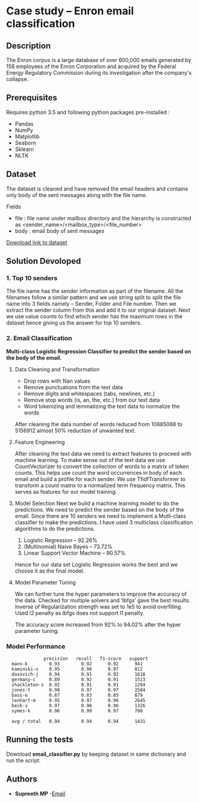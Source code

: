 # Case study – Enron email classification 

## Description
The Enron corpus is a large database of over 600,000 emails generated by 158 employees of the Enron Corporation and acquired by the Federal Energy Regulatory Commission during its investigation after the company's collapse.

## Prerequisites

  Requires python 3.5 and following python packages pre-installed :
* Pandas 
* NumPy
* Matplotlib
* Seaborn
* Sklearn
* NLTK

## Dataset
The dataset is cleaned and have removed the email headers and contains only body of the sent messages along with the file name.

Fields
* file : file name under mailbox directory and the hierarchy is constructed as <sender_name>/<mailbox_type>/<file_number>
* body : email body of sent messages

[Download link to dataset](https://drive.google.com/file/d/1yNMKT2-DoLCZMLlrAdqy6iNWQVCYq1OS/)

## Solution Devoloped

### 1. Top 10 senders
The file name has the sender information as part of the filename. All the filenames follow a similar pattern and we use string split to split the file name into 3 fields namely – Sender, Folder and File number. Then we extract the sender column from this and add it to our original dataset. Next we use value counts to find which sender has the maximum rows in the dataset hence giving us the answer for top 10 senders.


### 2. Email Classification
**Multi-class Logistic Regression Classifier to predict the sender based on the body of the email.**

1. Data Cleaning and Transformation
    * Drop rows with Nan values
    * Remove punctuations from the text data
    * Remove digits and whitespaces (tabs, newlines, etc.)
    * Remove stop words (is, an, the, etc.) from our text data
    * Word tokenizing and lemmatizing the text data to normalize the words
  
    After cleaning the data number of words reduced from 10885068 to 5156912 almost 50% reduction of unwanted text.
  
2. Feature Engineering

      After cleaning the text data we need to extract features to proceed with machine learning. To make sense out of the text data we       use CountVectorizer to convert the collection of words to a matrix of token counts. This helps use count the word occurrences in         body of each email and build a profile for each sender. We use TfidfTransformer to transform a count matrix to a normalized term         frequency matrix. This serves as features for our model training. 

3. Model Selection
      Next we build a machine learning model to do the predictions. We need to predict the sender based on the body of the email. Since     there are 10 senders we need to implement a Mutli-class classifier to make the predictions. I have used 3 multiclass classification     algorithms to do the predictions. 

    1.	Logistic Regression – 92.26%
    2.	(Multinomial) Naive Bayes – 73.72%
    3.	Linear Support Vector Machine – 90.57%

    Hence for our data set Logistic Regression works the best and we choose it as the final model.

4. Model Parameter Tuning

   We can further tune the hyper parameters to improve the accuracy of the data. Checked for multiple solvers and ‘lbfgs’ gave the best    results. Inverse of Regularization strength was set to 1e5 to avoid overfiting. Used l2 penalty as lbfgs does not support l1 penalty. 

   The accuracy score increased from 92% to 94.02% after the hyper parameter tuning. 

### Model Performance

```
              precision	  recall   f1-score   support
  mann-k        0.93       	0.92      0.92      941
  kaminski-v    0.95      	0.98      0.97      812
  dasovich-j    0.94      	0.91      0.92      1618
  germany-c     0.89      	0.92      0.91      1523
  shackleton-s  0.92      	0.91      0.91      1204
  jones-t       0.98      	0.97      0.97      2584
  bass-e        0.87        0.83      0.85      879
  lenhart-m     0.95      	0.97      0.96      2645
  beck-s        0.97      	0.96      0.96      1326
  symes-k       0.96      	0.99      0.97      780
  
  avg / total   0.94      	0.94      0.94      1431
```
## Running the tests

  Download **email_classifier.py** by keeping dataset in same dictionary and run the script.
  
## Authors
 
* **Supreeth MP** -[Email](supreeth2812@gmail.com)
